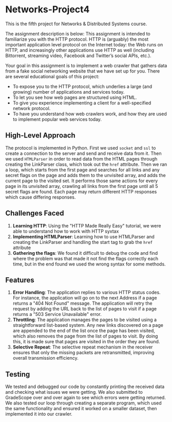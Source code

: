 # Networks-Project4

This is the fifth project for Networks & Distributed Systems course. 

The assignment description is below:
This assignment is intended to familiarize you with the HTTP protocol. HTTP is (arguably) the most important application level protocol on the Internet today: the Web runs on HTTP, and increasingly other applications use HTTP as well (including Bittorrent, streaming video, Facebook and Twitter’s social APIs, etc.).

Your goal in this assignment is to implement a web crawler that gathers data from a fake social networking website that we have set up for you. There are several educational goals of this project:

- To expose you to the HTTP protocol, which underlies a large (and growing) number of applications and services today.
- To let you see how web pages are structured using HTML.
- To give you experience implementing a client for a well-specified network protocol.
- To have you understand how web crawlers work, and how they are used to implement popular web services today.

## High-Level Approach

The protocol is implemented in Python. First we used `socket` and `ssl` to create a connection to the server and send and receive data from it. Then we used `HTMLParser` in order to read data from the HTML pages through creating the LinkParser class, which took out the `href` attribute. Then we ran a loop, which starts from the first page and searches for all links and any secret flags on the page and adds them to the unvisited array, and adds the current page to the visited set. It performs those same actions for every page in its unvisited array, crawling all links from the first page until all 5 secret flags are found. Each page may return different HTTP responses which cause differing responses.

## Challenges Faced
1. **Learning HTTP**: Using the "HTTP Made Really Easy" tutorial, we were able to understand how to work with HTTP syxtax
2. **Implementing HTMLParser**: Learning how to use HTMLParser and creating the LinkParser and handling the start tag to grab the `href` attribute
3. **Gathering the flags**: We found it difficult to debug the code and find where the problem was that made it not find the flags correctly each time, but in the end found we used the wrong syntax for some methods.

## Features

1. **Error Handling**: The application replies  to various HTTP status codes. For instance, the application will go on to the next Address if a page returns a "404 Not Found" message. The application will retry the request by adding the URL back to the list of pages to visit if a page returns a "503 Service Unavailable" error.
2. **Throttling**: The application manages the pages to be visited using a straightforward list-based system. Any new links discovered on a page are appended to the end of the list once the page has been visited, which also removes the page from the list of pages to visit. By doing this, it is made sure that pages are visited in the order they are found.
3. **Selective Repeat**: The selective repeat mechanism in the receiver ensures that only the missing packets are retransmitted, improving overall transmission efficiency.

## Testing
We tested and debugged our code by constantly printing the received data and checking what issues we were getting. We also submitted to GradeScope over and over again to see which errors were getting returned. We also tested our loop through creating a separate program, which used the same functionality and ensured it worked on a smaller dataset, then implemented it into our crawler.
